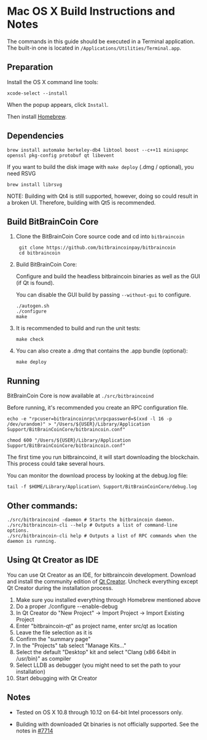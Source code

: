 Mac OS X Build Instructions and Notes
====================================
The commands in this guide should be executed in a Terminal application.
The built-in one is located in `/Applications/Utilities/Terminal.app`.

Preparation
-----------
Install the OS X command line tools:

`xcode-select --install`

When the popup appears, click `Install`.

Then install [Homebrew](https://brew.sh).

Dependencies
----------------------

    brew install automake berkeley-db4 libtool boost --c++11 miniupnpc openssl pkg-config protobuf qt libevent

If you want to build the disk image with `make deploy` (.dmg / optional), you need RSVG

    brew install librsvg

NOTE: Building with Qt4 is still supported, however, doing so could result in a broken UI. Therefore, building with Qt5 is recommended.

Build BitBrainCoin Core
------------------------

1. Clone the BitBrainCoin Core source code and cd into `bitbraincoin`

        git clone https://github.com/bitbraincoinpay/bitbraincoin
        cd bitbraincoin

2.  Build BitBrainCoin Core:

    Configure and build the headless bitbraincoin binaries as well as the GUI (if Qt is found).

    You can disable the GUI build by passing `--without-gui` to configure.

        ./autogen.sh
        ./configure
        make

3.  It is recommended to build and run the unit tests:

        make check

4.  You can also create a .dmg that contains the .app bundle (optional):

        make deploy

Running
-------

BitBrainCoin Core is now available at `./src/bitbraincoind`

Before running, it's recommended you create an RPC configuration file.

    echo -e "rpcuser=bitbraincoinrpc\nrpcpassword=$(xxd -l 16 -p /dev/urandom)" > "/Users/${USER}/Library/Application Support/BitBrainCoinCore/bitbraincoin.conf"

    chmod 600 "/Users/${USER}/Library/Application Support/BitBrainCoinCore/bitbraincoin.conf"

The first time you run bitbraincoind, it will start downloading the blockchain. This process could take several hours.

You can monitor the download process by looking at the debug.log file:

    tail -f $HOME/Library/Application\ Support/BitBrainCoinCore/debug.log

Other commands:
-------

    ./src/bitbraincoind -daemon # Starts the bitbraincoin daemon.
    ./src/bitbraincoin-cli --help # Outputs a list of command-line options.
    ./src/bitbraincoin-cli help # Outputs a list of RPC commands when the daemon is running.

Using Qt Creator as IDE
------------------------
You can use Qt Creator as an IDE, for bitbraincoin development.
Download and install the community edition of [Qt Creator](https://www.qt.io/download/).
Uncheck everything except Qt Creator during the installation process.

1. Make sure you installed everything through Homebrew mentioned above
2. Do a proper ./configure --enable-debug
3. In Qt Creator do "New Project" -> Import Project -> Import Existing Project
4. Enter "bitbraincoin-qt" as project name, enter src/qt as location
5. Leave the file selection as it is
6. Confirm the "summary page"
7. In the "Projects" tab select "Manage Kits..."
8. Select the default "Desktop" kit and select "Clang (x86 64bit in /usr/bin)" as compiler
9. Select LLDB as debugger (you might need to set the path to your installation)
10. Start debugging with Qt Creator

Notes
-----

* Tested on OS X 10.8 through 10.12 on 64-bit Intel processors only.

* Building with downloaded Qt binaries is not officially supported. See the notes in [#7714](https://github.com/bitcoin/bitcoin/issues/7714)

